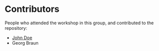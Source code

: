 # Contributors

People who attended the workshop in this group, and contributed to the repository:
- [John Doe](https://www.meetup.com/Free-Code-Camp-Vienna/)
- Georg Braun
